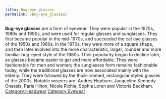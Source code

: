 ```yaml
---
title: Bug-eye glasses
permalink: /Bug-eye_glasses/
---
```


**Bug-eye glasses** are a form of eyewear. They were popular in the
1970s, 1980s and 1990s, and were used for regular glasses and
sunglasses. They first became popular in the mid-1970s, and succeeded
the cat eye glasses of the 1950s and 1960s. In the 1970s, they were more
of a square shape, and then later evolved into the more characteristic,
larger, rounder and more familiar bug-eyed style of the 1980s. Their
popularity began to decline later, as glasses became easier to get and
more affordable. They were fashionable for men and women; the sunglasses
form remains fashionable today, while the traditional glasses are now
associated mainly with the elderly. They were followed by the
thick-rimmed, rectangular styled glasses of the 2000s. Notable wearers
are: Audrey Hepburn, Jacqueline Kennedy Onassis, Paris Hilton, Nicole
Richie, Sophia Loren and Victoria Beckham.
[Category:Headwear](/Category:Headwear "wikilink")
[Category:Eyewear](/Category:Eyewear "wikilink")